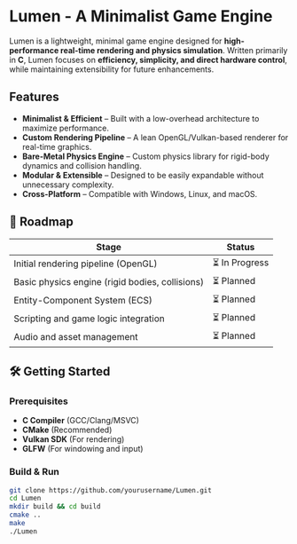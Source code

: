 # Lumen - A Minimalist Game Engine
Lumen is a lightweight, minimal game engine designed for **high-performance real-time rendering and physics simulation**. Written primarily in **C**, Lumen focuses on **efficiency, simplicity, and direct hardware control**, while maintaining extensibility for future enhancements.

## Features

- **Minimalist & Efficient** – Built with a low-overhead architecture to maximize performance.
- **Custom Rendering Pipeline** – A lean OpenGL/Vulkan-based renderer for real-time graphics.
- **Bare-Metal Physics Engine** – Custom physics library for rigid-body dynamics and collision handling.
- **Modular & Extensible** – Designed to be easily expandable without unnecessary complexity.
- **Cross-Platform** – Compatible with Windows, Linux, and macOS.

## 🚀 Roadmap

| Stage          | Status  |
|---------------|---------|
| Initial rendering pipeline (OpenGL) | ⏳ In Progress |
| Basic physics engine (rigid bodies, collisions) | ⏳ Planned |
| Entity-Component System (ECS) | ⏳ Planned |
| Scripting and game logic integration | ⏳ Planned |
| Audio and asset management | ⏳ Planned |

## 🛠️ Getting Started

### Prerequisites
- **C Compiler** (GCC/Clang/MSVC)
- **CMake** (Recommended)
- **Vulkan SDK** (For rendering)
- **GLFW** (For windowing and input)

### Build & Run

```sh
git clone https://github.com/yourusername/Lumen.git
cd Lumen
mkdir build && cd build
cmake ..
make
./Lumen
